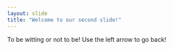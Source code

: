 ```yaml
---
layout: slide
title: "Welcome to our second slide!"
---
```

To be witting or not to be!
Use the left arrow to go back!
